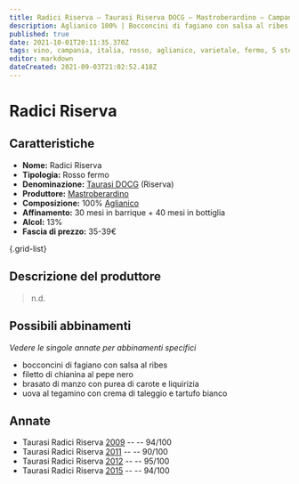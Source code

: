 ```yaml
---
title: Radici Riserva – Taurasi Riserva DOCG – Mastroberardino – Campania (IT) – 35-39€ – 4★-5★
description: Aglianico 100% | Bocconcini di fagiano con salsa al ribes – Filetto di chianina al pepe nero – Brasato di manzo con purea di carote e liquirizia – Uova al tegamino con crema di taleggio e tartufo bianco
published: true
date: 2021-10-01T20:11:35.370Z
tags: vino, campania, italia, rosso, aglianico, varietale, fermo, 5 stelle, bocconcini di fagiano con salsa al ribes, filetto di chianina al pepe nero, brasato di manzo con purea di carote e liquirizia, uova al tegamino con crema di taleggio e tartufo bianco, 35-39€
editor: markdown
dateCreated: 2021-09-03T21:02:52.418Z
---
```


# Radici Riserva

## Caratteristiche
- **Nome:** Radici Riserva
- **Tipologia:** Rosso fermo 
- **Denominazione:** [Taurasi DOCG](/denominazioni/Italia/Campania/DOCG/Taurasi) (Riserva) 
- **Produttore:** [Mastroberardino](/produttori/Italia/Campania/Mastroberardino) 
- **Composizione:** 100% [Aglianico](/vitigni/Italia/bacca-nera/aglianico)
- **Affinamento:** 30 mesi in barrique + 40 mesi in bottiglia
- **Alcol:** 13%
- **Fascia di prezzo:** 35-39€

{.grid-list}

## Descrizione del produttore

> n.d.

## Possibili abbinamenti
*Vedere le singole annate per abbinamenti specifici*

- bocconcini di fagiano con salsa al ribes
- filetto di chianina al pepe nero
- brasato di manzo con purea di carote e liquirizia
- uova al tegamino con crema di taleggio e tartufo bianco

## Annate
- Taurasi Radici Riserva [2009](/vini/Italia/Campania/Mastroberardino/Taurasi-Radici-Riserva/2009) -- <span class="star-5"></span> -- 94/100
- Taurasi Radici Riserva [2011](/vini/Italia/Campania/Mastroberardino/Taurasi-Radici-Riserva/2011) -- <span class="star-4"></span> -- 90/100 
- Taurasi Radici Riserva [2012](/vini/Italia/Campania/Mastroberardino/Taurasi-Radici-Riserva/2012) -- <span class="star-5"></span> -- 95/100
- Taurasi Radici Riserva [2015](/vini/Italia/Campania/Mastroberardino/Taurasi-Radici-Riserva/2015) -- <span class="star-5"></span> -- 94/100
 